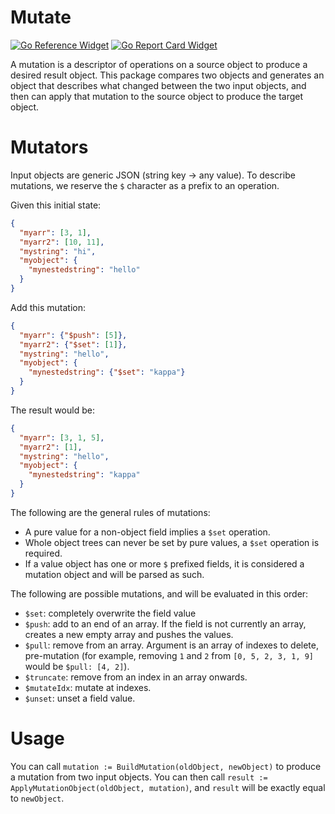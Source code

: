 Mutate
======

[![Go Reference Widget]][Go Reference] [![Go Report Card Widget]][Go Report Card]

[Go Reference]: https://pkg.go.dev/github.com/paralin/json-mutate
[Go Reference Widget]:https://pkg.go.dev/badge/github.com/paralin/json-mutate.svg
[Go Report Card Widget]: https://goreportcard.com/badge/github.com/paralin/json-mutate
[Go Report Card]: https://goreportcard.com/report/github.com/paralin/json-mutate

A mutation is a descriptor of operations on a source object to produce a desired result object. This package compares two objects and generates an object that describes what changed between the two input objects, and then can apply that mutation to the source object to produce the target object.


Mutators
========

Input objects are generic JSON (string key -> any value). To describe mutations, we reserve the `$` character as a prefix to an operation.

Given this initial state:

```json
{
  "myarr": [3, 1],
  "myarr2": [10, 11],
  "mystring": "hi",
  "myobject": {
    "mynestedstring": "hello"
  }
}
```

Add this mutation:

```json
{
  "myarr": {"$push": [5]},
  "myarr2": {"$set": [1]},
  "mystring": "hello",
  "myobject": {
    "mynestedstring": {"$set": "kappa"}
  }
}
```

The result would be:

```json
{
  "myarr": [3, 1, 5],
  "myarr2": [1],
  "mystring": "hello",
  "myobject": {
    "mynestedstring": "kappa"
  }
}
```

The following are the general rules of mutations:

 - A pure value for a non-object field implies a `$set` operation.
 - Whole object trees can never be set by pure values, a `$set` operation is required.
 - If a value object has one or more `$` prefixed fields, it is considered a mutation object and will be parsed as such.

The following are possible mutations, and will be evaluated in this order:

 - `$set`: completely overwrite the field value
 - `$push`: add to an end of an array. If the field is not currently an array, creates a new empty array and pushes the values.
 - `$pull`: remove from an array. Argument is an array of indexes to delete, pre-mutation (for example, removing `1` and `2` from `[0, 5, 2, 3, 1, 9]` would be `$pull: [4, 2]`).
 - `$truncate`: remove from an index in an array onwards.
 - `$mutateIdx`: mutate at indexes.
 - `$unset`: unset a field value.

Usage
=====

You can call `mutation := BuildMutation(oldObject, newObject)` to produce a mutation from two input objects. You can then call `result := ApplyMutationObject(oldObject, mutation)`, and `result` will be exactly equal to `newObject`.
